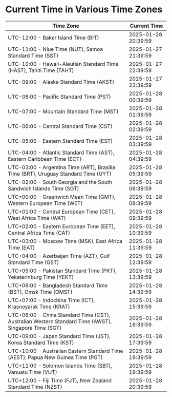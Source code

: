 # Current Time in Various Time Zones

| Time Zone | Current Time |
|-----------|--------------|
| UTC-12:00 - Baker Island Time (BIT) | 2025-01-28 20:39:59 |
| UTC-11:00 - Niue Time (NUT), Samoa Standard Time (SST) | 2025-01-27 21:39:59 |
| UTC-10:00 - Hawaii-Aleutian Standard Time (HAST), Tahiti Time (TAHT) | 2025-01-27 22:39:59 |
| UTC-09:00 - Alaska Standard Time (AKST) | 2025-01-27 23:39:59 |
| UTC-08:00 - Pacific Standard Time (PST) | 2025-01-28 00:39:59 |
| UTC-07:00 - Mountain Standard Time (MST) | 2025-01-28 01:39:59 |
| UTC-06:00 - Central Standard Time (CST) | 2025-01-28 02:39:59 |
| UTC-05:00 - Eastern Standard Time (EST) | 2025-01-28 03:39:59 |
| UTC-04:00 - Atlantic Standard Time (AST), Eastern Caribbean Time (ECT) | 2025-01-28 04:39:59 |
| UTC-03:00 - Argentina Time (ART), Brasília Time (BRT), Uruguay Standard Time (UYT) | 2025-01-28 05:39:59 |
| UTC-02:00 - South Georgia and the South Sandwich Islands Time (SGT) | 2025-01-28 06:39:59 |
| UTC±00:00 - Greenwich Mean Time (GMT), Western European Time (WET) | 2025-01-28 08:39:59 |
| UTC+01:00 - Central European Time (CET), West Africa Time (WAT) | 2025-01-28 09:39:59 |
| UTC+02:00 - Eastern European Time (EET), Central Africa Time (CAT) | 2025-01-28 10:39:59 |
| UTC+03:00 - Moscow Time (MSK), East Africa Time (EAT) | 2025-01-28 11:39:59 |
| UTC+04:00 - Azerbaijan Time (AZT), Gulf Standard Time (GST) | 2025-01-28 12:39:59 |
| UTC+05:00 - Pakistan Standard Time (PKT), Yekaterinburg Time (YEKT) | 2025-01-28 13:39:59 |
| UTC+06:00 - Bangladesh Standard Time (BST), Omsk Time (OMST) | 2025-01-28 14:39:59 |
| UTC+07:00 - Indochina Time (ICT), Krasnoyarsk Time (KRAT) | 2025-01-28 15:39:59 |
| UTC+08:00 - China Standard Time (CST), Australian Western Standard Time (AWST), Singapore Time (SGT) | 2025-01-28 16:39:59 |
| UTC+09:00 - Japan Standard Time (JST), Korea Standard Time (KST) | 2025-01-28 17:39:59 |
| UTC+10:00 - Australian Eastern Standard Time (AEST), Papua New Guinea Time (PGT) | 2025-01-28 19:39:59 |
| UTC+11:00 - Solomon Islands Time (SBT), Vanuatu Time (VUT) | 2025-01-28 19:39:59 |
| UTC+12:00 - Fiji Time (FJT), New Zealand Standard Time (NZST) | 2025-01-28 20:39:59 |
